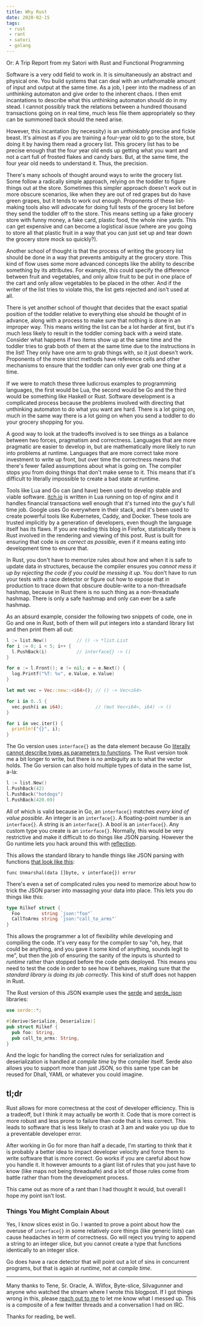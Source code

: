 ```yaml
---
title: Why Rust
date: 2020-02-15
tags:
 - rust
 - rant
 - satori
 - golang
---
```


Or: A Trip Report from my Satori with Rust and Functional Programming

Software is a very odd field to work in. It is simultaneously an abstract and
physical one. You build systems that can deal with an unfathomable amount of
input and output at the same time. As a job, I peer into the madness of an
unthinking automaton and give order to the inherent chaos. I then emit
incantations to describe what this unthinking automaton should do in my stead. I
cannot possibly track the relations between a hundred thousand transactions
going on in real time, much less file them appropriately so they can be summoned
back should the need arise.

However, this incantation (by necessity) is an _unthinkably_ precise and fickle
beast. It's almost as if you are training a four-year old to go to the store,
but doing it by having them read a grocery list. This grocery list has to be
precise enough that the four year old ends up getting what you want and not a
cart full of frosted flakes and candy bars. But, at the same time, the four year
old needs to understand it. Thus, the precision.

There's many schools of thought around ways to write the grocery list. Some
follow a radically simple approach, relying on the toddler to figure things out
at the store. Sometimes this simpler approach doesn't work out in more obscure
scenarios, like when they are out of red grapes but do have green grapes, but it
tends to work out enough. Proponents of these list-making tools also will
advocate for doing full tests of the grocery list before they send the toddler
off to the store. This means setting up a fake grocery store with funny money, a
fake card, plastic food, the whole nine yards. This can get expensive and can
become a logistical issue (where are you going to store all that plastic fruit
in a way that you can just set up and tear down the grocery store mock so
quickly?).

Another school of thought is that the process of writing the grocery list should
be done in a way that prevents ambiguity at the grocery store. This kind of flow
uses some more advanced concepts like the ability to describe something by its
attributes. For example, this could specify the difference between fruit and
vegetables, and only allow fruit to be put in one place of the cart and only
allow vegetables to be placed in the other. And if the writer of the list tries
to violate this, the list gets rejected and isn't used at all.

There is yet another school of thought that decides that the exact spatial
position of the toddler relative to everything else should be thought of in
advance, along with a process to make sure that nothing is done in an improper
way. This means writing the list can be a lot harder at first, but it's much
less likely to result in the toddler coming back with a weird state. Consider
what happens if two items show up at the same time and the toddler tries to grab
both of them at the same time due to the instructions in the list! They only
have one arm to grab things with, so it just doesn't work. Proponents of the
more strict methods have reference cells and other mechanisms to ensure that the
toddler can only ever grab one thing at a time.

If we were to match these three ludicrous examples to programming languages, the
first would be Lua, the second would be Go and the third would be something like
Haskell or Rust. Software development is a complicated process because the
problems involved with directing that unthinking automaton to do what you want
are hard. There is a lot going on, much in the same way there is a lot going on
when you send a toddler to do your grocery shopping for you.

A good way to look at the tradeoffs involved is to see things as a balance
between two forces, pragmatism and correctness. Languages that are more
pragmatic are easier to develop in, but are mathematically more likely to run
into problems at runtime. Languages that are more correct take more investment
to write up front, but over time the correctness means that there's fewer failed
assumptions about what is going on. The compiler stops you from doing things
that don't make sense to it. This means that it's difficult to literally
impossible to create a bad state at runtime.

Tools like Lua and Go can (and have) been used to develop stable and viable
software. [itch.io][itchio] is written in Lua running on top of nginx and it
handles financial transactions well enough that it's turned into the guy's full
time job. Google uses Go everywhere in their stack, and it's been used to create
powerful tools like Kubernetes, Caddy, and Docker. These tools are trusted
implicitly by a generation of developers, even though the language itself has
its flaws. If you are reading this blog in Firefox, statistically there is Rust
involved in the rendering and viewing of this post. Rust is built for ensuring
that code is _as correct as possible_, even if it means eating into development
time to ensure that. 

[itchio]: https://itch.io

In Rust, you don't have to memorize rules about how and when it is safe to
update data in structures, because the compiler ensures you _cannot mess it up
by rejecting the code if you could be messing it up_. You don't have to run your
tests with a race detector or figure out how to expose that in production to
trace down that obscure double-write to a non-threadsafe hashmap, because in
Rust there is no such thing as a non-threadsafe hashmap. There is only a safe
hashmap and only can ever be a safe hashmap.

As an absurd example, consider the following two snippets of code, one in Go and
one in Rust, both of them will put integers into a standard library list and
then print them all out:

```go
l := list.New()           // () -> *list.List
for i := 0; i < 5; i++ {
  l.PushBack(i)           // interface{} -> ()
}

for e := l.Front(); e != nil; e = e.Next() {
  log.Printf("%T: %v", e.Value, e.Value)
}
```

```rust
let mut vec = Vec::new::<i64>(); // () -> Vec<i64>

for i in 0..5 {
  vec.push(i as i64);            // (mut Vec<i64>, i64) -> ()
}

for i in vec.iter() {
  println!("{}", i);
}
```

The Go version uses `interface{}` as the data element because Go [literally
cannot describe types as parameters to functions][gonerics]. The Rust version
took me a bit longer to write, but there is _no_ ambiguity as to what the vector
holds. The Go version can also hold multiple types of data in the same list,
a-la:

[gonerics]: https://golang.org/doc/faq#generics

```go
l := list.New()
l.PushBack(42)
l.PushBack("hotdogs")
l.PushBack(420.69)
```

All of which is valid because in Go, an `interface{}` matches _every kind of
value possible_. An integer is an `interface{}`. A floating-point number is an
`interface{}`. A string is an `interface{}`. A bool is an `interface{}`. Any
custom type you create is an `interface{}`. Normally, this would be very
restrictive and make it difficult to do things like JSON parsing. However the Go
runtime lets you hack around this with [reflection][wtfisreflection].

[wtfisreflection]: https://golangbot.com/reflection/

This allows the standard library to handle things like JSON parsing with
functions [that look like this](https://godoc.org/encoding/json#Unmarshal):

```
func Unmarshal(data []byte, v interface{}) error
```

There's even a set of complicated rules you need to memorize about how to trick
the JSON parser into massaging your data into place. This lets you do things
like this:

```go
type Rilkef struct {
  Foo        string `json:"foo"`
  CallToArms string `json:"call_to_arms"`
}
```

This allows the programmer a lot of flexibility while developing and compiling
the code. It's very easy for the compiler to say "oh, hey, that could be
anything, and you gave it some kind of anything, sounds legit to me", but then
the job of ensuring the sanity of the inputs is shunted to _runtime_ rather than
stopped before the code gets deployed. This means you need to test the code in
order to see how it behaves, making sure that _the standard library is doing its
job correctly_. This kind of stuff does not happen in Rust.

The Rust version of this JSON example uses the [serde][serde] and
[serde_json][serdejson] libraries:

[serde]: https://serde.rs
[serdejson]: https://serde.rs/json.html

```rust
use serde::*;

#[derive(Serialize, Deserialize)]
pub struct Rilkef {
  pub foo: String,
  pub call_to_arms: String,
}
```

And the logic for handling the correct rules for serialization and
deserialization is handled at _compile time_ by the compiler itself. Serde also
allows you to support more than just JSON, so this same type can be reused for
Dhall, YAML or whatever you could imagine.

## tl;dr

Rust allows for more correctness at the cost of developer efficiency. This is a
tradeoff, but I think it may actually be worth it. Code that is more correct is
more robust and less prone to failure than code that is less correct. This leads
to software that is less likely to crash at 3 am and wake you up due to a
preventable developer error.

After working in Go for more than half a decade, I'm starting to think that it
is probably a better idea to impact developer velocity and force them to write
software that is more correct. Go works if you are careful about how you handle
it. It however amounts to a giant list of rules that you just have to know (like
maps not being threadsafe) and a lot of those rules come from battle rather than
from the development process.

This came out as more of a rant than I had thought it would, but overall I hope
my point isn't lost.

### Things You Might Complain About

Yes, I know slices exist in Go. I wanted to prove a point about how the overuse
of `interface{}` in some relatively core things (like generic lists) can cause
headaches in term of correctness. Go will reject you trying to append a string
to an integer slice, but you cannot create a type that functions identically to
an integer slice.

Go does have a race detector that will point out a lot of sins in concurrent
programs, but that is again at _runtime_, not at _compile time_.

---

Many thanks to Tene, Sr. Oracle, A. Wilfox, Byte-slice, SiIvagunner and anyone
who watched the stream where I wrote this blogpost. If I got things wrong in
this, please [reach out to me](/contact) to let me know what I messed up. This
is a composite of a few twitter threads and a conversation I had on IRC.

Thanks for reading, be well.
